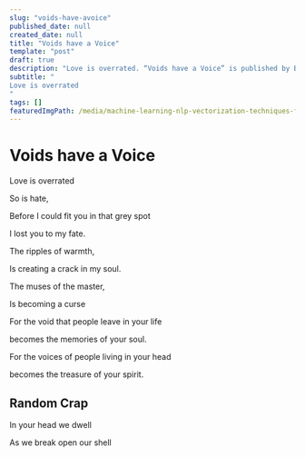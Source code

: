 ```yaml
---
slug: "voids-have-avoice"
published_date: null
created_date: null
title: "Voids have a Voice"
template: "post"
draft: true
description: "Love is overrated. “Voids have a Voice” is published by Bhavani Ravi"
subtitle: "
Love is overrated
"
tags: []
featuredImgPath: /media/machine-learning-nlp-vectorization-techniques-featured.png
---
```

# Voids have a Voice

Love is overrated

So is hate,

Before I could fit you in that grey spot

I lost you to my fate.

The ripples of warmth, 

Is creating a crack in my soul.

The muses of the master,

Is becoming a curse

For the void that people leave in your life

becomes the memories of your soul.

For the voices of people living in your head

becomes the treasure of your spirit.

  

## Random Crap

In your head we dwell

As we break open our shell



